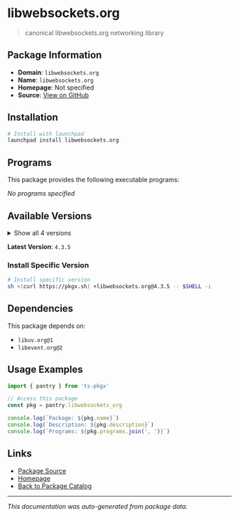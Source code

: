 # libwebsockets.org

> canonical libwebsockets.org networking library

## Package Information

- **Domain**: `libwebsockets.org`
- **Name**: `libwebsockets.org`
- **Homepage**: Not specified
- **Source**: [View on GitHub](https://github.com/pkgxdev/pantry/tree/main/projects/libwebsockets.org/package.yml)

## Installation

```bash
# Install with launchpad
launchpad install libwebsockets.org
```

## Programs

This package provides the following executable programs:

*No programs specified*

## Available Versions

<details>
<summary>Show all 4 versions</summary>

- `4.3.5`, `4.3.4`, `4.3.3`, `4.3.2`

</details>

**Latest Version**: `4.3.5`

### Install Specific Version

```bash
# Install specific version
sh <(curl https://pkgx.sh) +libwebsockets.org@4.3.5 -- $SHELL -i
```

## Dependencies

This package depends on:

- `libuv.org@1`
- `libevent.org@2`

## Usage Examples

```typescript
import { pantry } from 'ts-pkgx'

// Access this package
const pkg = pantry.libwebsockets_org

console.log(`Package: ${pkg.name}`)
console.log(`Description: ${pkg.description}`)
console.log(`Programs: ${pkg.programs.join(', ')}`)
```

## Links

- [Package Source](https://github.com/pkgxdev/pantry/tree/main/projects/libwebsockets.org/package.yml)
- [Homepage](#)
- [Back to Package Catalog](../package-catalog.md)

---

*This documentation was auto-generated from package data.*
